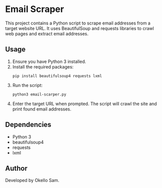 # Email Scraper

This project contains a Python script to scrape email addresses from a target website URL. It uses BeautifulSoup and requests libraries to crawl web pages and extract email addresses.

## Usage

1. Ensure you have Python 3 installed.
2. Install the required packages:
   ```
   pip install beautifulsoup4 requests lxml
   ```
3. Run the script:
   ```
   python3 email-scarper.py
   ```
4. Enter the target URL when prompted. The script will crawl the site and print found email addresses.

## Dependencies

- Python 3
- beautifulsoup4
- requests
- lxml

## Author

Developed by Okello Sam.


